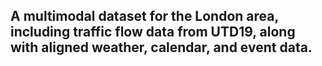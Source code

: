 ## A multimodal dataset for the London area, including traffic flow data from UTD19, along with aligned weather, calendar, and event data.
